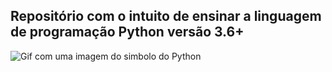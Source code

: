 ## Repositório com o intuito de ensinar a linguagem de programação Python versão 3.6+


![Gif com uma imagem do simbolo do Python](https://github.com/PauloASC/Python_3-Django/blob/main/ca0060f3414e6e20b75983acddafad53.gif)
